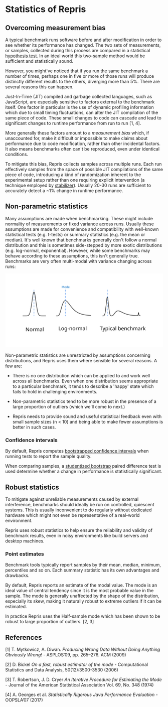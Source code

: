 # Statistics of Repris

## Overcoming measurement bias

A typical benchmark runs software before and after modification in order to see whether its performance has changed. The two sets of measurements, or samples, collected during this process are compared in a statistical [hypothesis test](https://en.wikipedia.org/wiki/Statistical_hypothesis_testing). In an ideal world this two-sample method would be sufficient and statistically sound.

However, you might've noticed that if you run the same benchmark a number of times, perhaps one in five or more of those runs will produce distinctly different results to the others, diverging more than 5%. There are several reasons this can happen.

Just-In-Time (JIT) compiled and garbage collected languages, such as JavaScript, are especially sensitive to factors external to the benchmark itself. One factor in particular is the use of dynamic profiling information which due to small timing fluctuations, can alter the JIT compilation of the same piece of code. These small changes to code can cascade and lead to significant changes to runtime performance from run to run [1, 4].

More generally these factors amount to a _measurement bias_ which, if unaccounted for, make it difficult or impossible to make claims about performance due to code modification, rather than  other incidental factors. It also means benchmarks often can't be reproduced, even under identical conditions.

To mitigate this bias, Repris collects samples across multiple runs. Each run effectively samples from the space of possible JIT compilations of the same piece of code, introducing a kind of randomization inherent to the experimental setup rather than one requiring explicit intervention (a technique employed by [stabilizer](https://github.com/ccurtsinger/stabilizer)). Usually 20-30 runs are sufficient to accurately detect a ~1% change in runtime performance.

## Non-parametric statistics

Many assumptions are made when benchmarking. These might include normality of measurements or fixed variance across runs. Usually these assumptions are made for convenience and compatibility with well-known statistical tests (e.g. t-tests) or summary statistics (e.g. the mean or median). It's well known that benchmarks generally don't follow a normal distribution and this is sometimes side-stepped by more exotic distributions (e.g. log-normal, exponential). However, while some benchmarks may behave according to these assumptions, this isn't generally true. Benchmarks are very often multi-modal with variance changing across runs:

<p align="center">
  <img src="./distributions.svg" style="background-color: white">
</p>

Non-parametric statistics are unrestricted by assumptions concerning distributions, and Repris uses them where sensible for several reasons. A few are:

- There is no one distribution which can be applied to and work well across all benchmarks. Even when one distribution seems appropriate to a particular benchmark, it tends to describe a 'happy' state which fails to hold in challenging environments.

- Non-parametric statistics tend to be more robust in the presence of a large proportion of outliers (which we'll come to next.)

- Repris needs to provide sound and useful statistical feedback even with small sample sizes (n < 10) and being able to make fewer assumptions is better in such cases.

### Confidence intervals

By default, Repris computes [bootstrapped confidence intervals](https://en.wikipedia.org/wiki/Bootstrapping_(statistics)#Deriving_confidence_intervals_from_the_bootstrap_distribution) when running tests to report the sample quality.

When comparing samples, a [studentized bootstrap](https://olebo.github.io/textbook/ch/18/hyp_studentized.html) paired difference test is used determine whether a change in performance is statistically significant.

## Robust statistics

To mitigate against unreliable measurements caused by external interference, benchmarks should ideally be run on controlled, quiescent systems. This is usually inconvenient to do regularly without dedicated hardware which might not even be representative of a real-world environment.

Repris uses robust statistics to help ensure the reliability and validity of benchmark results, even in noisy environments like build servers and desktop machines.

### Point estimates

Benchmark tools typically report samples by their mean, median, minimum, percentiles and so on. Each summary statistic has its own advantages and drawbacks. 

By default, Repris reports an estimate of the modal value. The mode is an ideal value of central tendency since it is the most probable value in the sample. The mode is generally unaffected by the shape of the distribution, especially its skew, making it naturally robust to extreme outliers if it can be estimated.

In practice Repris uses the Half-sample mode which has been shown to be robust to large proportion of outliers. [2, 3]

## References

[1] T. Mytkowicz, A. Diwan. _Producing Wrong Data Without Doing Anything Obviously Wrong!_ - ASPLOS’09, pp. 265–276. ACM (2009)

[2] D. Bickel _On a fast, robust estimator of the mode_ - Computational Statistics and Data Analysis, 50(12):3500-3530 (2006)

[3] T. Robertson, J. D. Cryer _An Iterative Procedure for Estimating the Mode_ - Journal of the American Statistical Association Vol. 69, No. 348 (1974)

[4] A. Georges et al. _Statistically Rigorous Java Performance Evaluation_ - OOPSLA’07 (2017)
